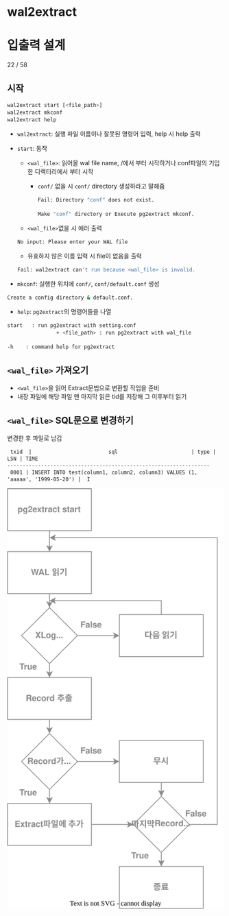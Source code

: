 # wal2extract

# 입출력 설계

22 / 58

## 시작

```bash
wal2extract start [<file_path>]
wal2extract mkconf
wal2extract help
```

- `wal2extract`: 실행 파일 이름이나 잘못된 명령어 입력, help 시 help 출력
- `start`: 동작
    - `<wal_file>`: 읽어올 wal file name, /에서 부터 시작하거나 conf파일의 기입한 디렉터리에서 부터 시작
        - `conf/` 없을 시 `conf/` directory 생성하라고 말해줌
          
            ```bash
            Fail: Directory "conf" does not exist.
            
            Make "conf" directory or Execute pg2extract mkconf.
            ```
        
    - `<wal_file>`없을 시 에러 출력
    
    ```bash
    No input: Please enter your WAL file
    ```
    
    - 유효하지 않은 이름 입력 시 file이 없음을 출력
    
    ```bash
    Fail: wal2extract can't run because <wal_file> is invalid.
    ```
    
- `mkconf`: 실행한 위치에 `conf/`, `conf/default.conf` 생성

```bash
Create a config directory & default.conf.
```

- `help`: `pg2extract`의 명령어들을 나열

```bash
start   : run pg2extract with setting.conf
				+ <file_path> : run pg2extract with wal_file

-h    : command help for pg2extract
```

## `<wal_file>` 가져오기

- `<wal_file>`을 읽어 Extract문법으로 변환할 작업을 준비
- 내장 파일에 해당 파일 맨 마지막 읽은 tid를 저장해 그 이후부터 읽기

## `<wal_file>` SQL문으로 변경하기
변경한 후 파일로 남김

```
 txid  |                         sql                        | type | LSN | TIME
------------------------------------------------------------------ 
 0001 | INSERT INTO test(column1, column2, column3) VALUES (1, 'aaaaa', '1999-05-20') |  I
```

![Untitled](./wal2extract/Untitled.svg)